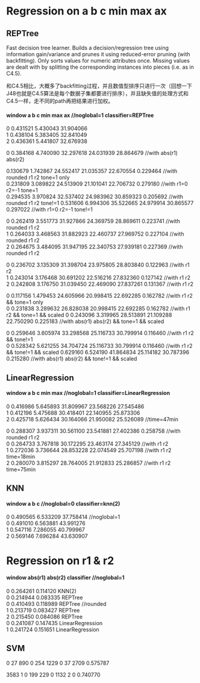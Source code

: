 # Regression on a b c min max ax

## REPTree
Fast decision tree learner. Builds a decision/regression tree using information gain/variance and prunes it using reduced-error pruning (with backfitting).  Only sorts values for numeric attributes once. Missing values are dealt with by splitting the corresponding instances into pieces (i.e. as in C4.5).

和C4.5相比，大概多了backfitting过程，并且数值型排序只进行一次（回想一下J48也就是C4.5算法是每个数据子集都要进行排序），并且缺失值的处理方式和C4.5一样，走不同的path再把结果进行加权。

#### window a b c min max ax //noglobal=1 classifier=REPTree
0 0.431521 5.430043 31.904066  
1 0.438104 5.383405 32.841049  
2 0.436361 5.441807 32.676938  

0 0.384168 4.740090 32.297618 24.031939 28.864679 //with abs(r1) abs(r2)  

0.130679 1.742867 24.552417 21.035357 22.670554 0.229464 //with rounded r1 r2  tone=1 only  
0.231809 3.089822 24.513909 21.101041 22.706732 0.279180 //with r1=0 r2=-1 tone=1  
0.294535 3.970824 32.537402 24.983962 30.859323 0.205692 //with rounded r1 r2  tone!=1
0.531606 6.994306 35.522665 24.979914 30.865577 0.297022 //with r1=0 r2=-1 tone!=1

0 0.262419 3.551773 31.927866 24.369759 28.869611 0.223741 //with rounded r1 r2  
1 0.264033 3.468563 31.882923 22.460737 27.969752 0.227104 //with rounded r1 r2  
2 0.264675 3.484095 31.947195 22.340753 27.939181 0.227369 //with rounded r1 r2  

0 0.236702 3.135309 31.398704 23.975805 28.803840 0.122963 //with r1 r2  
1 0.243014 3.176468 30.691202 22.516216 27.832360 0.127142 //with r1 r2  
2 0.242808 3.176750 31.039450 22.469090 27.837261 0.131367 //with r1 r2  

0 0.117156 1.479453 24.605966 20.998415 22.692285 0.162782 //with r1 r2 && tone=1 only  
0 0.231838 3.289632 26.828038 20.998415 22.692285 0.162782 //with r1 r2 && tone=1 && scaled
0 0.243096 3.319965 28.513891 21.109288 22.750290 0.225183 //with abs(r1) abs(r2) && tone=1 && scaled
<!--0 0.229888 2.648640 27.879751 21.780934 24.337106 0.090716 //with r1 r2 && tone=2 only  -->
<!--0 0.317299 3.882718 36.716721 31.426417 37.044585 0.121330 //with r1 r2 && tone=3 only  -->
<!--0 0.270594 3.939701 37.018623 24.702090 32.011669 0.095873 //with r1 r2 && tone=4 only  -->
0 0.259646 3.605974 33.298568 25.116733 30.799914 0.116460 //with r1 r2 && tone!=1  
0 0.528342 5.621255 34.704724 25.116733 30.799914 0.116460 //with r1 r2 && tone!=1 && scaled
0.629160 6.524190 41.864834 25.114182 30.787396 0.215280 //with abs(r1) abs(r2) && tone!=1 && scaled

## LinearRegression

#### window a b c min max //noglobal=1 classifier=LinearRegression
0 0.416986 5.645893 31.809967 23.568226 27.545486  
1 0.412196 5.475688 30.418401 22.140955 25.873306  
2 0.425718 5.626434 30.164066 21.950082 25.526089 //time=47min

0 0.288307 3.937311 30.561100 23.541881 27.402386 0.258758 //with rounded r1 r2  
0 0.264733 3.767818 30.172295 23.463174 27.345129 //with r1 r2  
1 0.272036 3.736644 28.853228 22.074549 25.707198 //with r1 r2 time=18min  
2 0.280070 3.815297 28.764005 21.912833 25.286857 //with r1 r2 time=75min

## KNN

#### window a b c //noglobal=0 classifier=knn(2)
0 0.490565 6.533209 37.758414 //noglobal=1  
0 0.491010 6.563881 43.991276  
1 0.547116 7.286055 40.799967  
2 0.569146 7.696284 43.630907

# Regression on r1 & r2

#### window abs(r1) abs(r2) classifier //noglobal=1
0 0.264261 0.114120 KNN(2)  
0 0.214944 0.083335 REPTree  
0 0.410493 0.118989 REPTree //rounded  
1 0.213719 0.083427 REPTree  
2 0.215450 0.084086 REPTree  
0 0.241087 0.147435 LinearRegression  
1 0.241724 0.151651 LinearRegression  

## SVM
0 27 890 
0 254 1229 
0 37 2709 
0.575787

3583 1 0 
199 229 0 
1132 2 0 
0.740770


